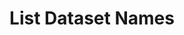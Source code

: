 ---
title: List Dataset Names
excerpt: List all dataset names for the documents you have submitted so far
api:
  file: openapi (2).json
  operationId: list_datasets
hidden: false
---